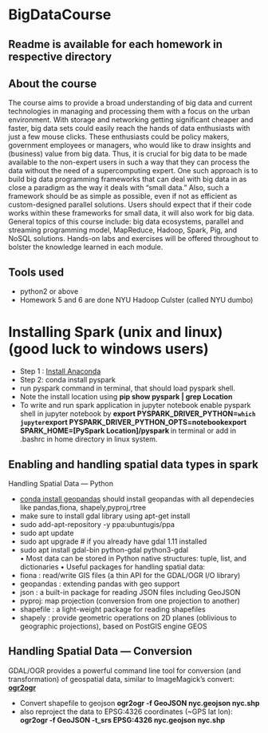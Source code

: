 # BigDataCourse
## Readme is available for each homework in respective directory
## About the course
The course aims to provide a broad understanding of big data and current technologies in managing and processing them with a focus on the urban environment.  With storage and networking getting significant cheaper and faster, big data sets could easily reach the hands of data enthusiasts with just a few mouse clicks. These enthusiasts could be policy makers, government employees or managers, who would like to draw insights and (business) value from big data. Thus, it is crucial for big data to be made available to the non-expert users in such a way that they can process the data without the need of a supercomputing expert. One such approach is to build big data programming frameworks that can deal with big data in as close a paradigm as the way it deals with “small data.” Also, such a framework should be as simple as possible, even if not as efficient as custom-designed parallel solutions. Users should expect that if their code works within these frameworks for small data, it will also work for big data. General topics of this course include: big data ecosystems, parallel and streaming programming model, MapReduce, Hadoop, Spark, Pig, and NoSQL solutions. Hands-on labs and exercises will be offered throughout to bolster the knowledge learned in each module.

## Tools used
- python2 or above
- Homework 5 and 6 are done NYU Hadoop Culster (called NYU dumbo)
# Installing Spark (unix and linux) (good luck to windows users)
- Step 1 : [Install Anaconda](https://www.anaconda.com/distribution/#download-section)
- Step 2: conda install pyspark
- run pyspark command in terminal, that should load pyspark shell.
- Note the install location using <b>pip show pyspark | grep Location</b>
- To write and run spark application in jupyter notebook enable pyspark shell in jupyter notebook
 by <b>export PYSPARK_DRIVER_PYTHON=`which jupyter`export PYSPARK_DRIVER_PYTHON_OPTS=notebookexport SPARK_HOME=[PySpark Location]/pyspark </b> in terminal or add in .bashrc in home directory in linux system.
 
## Enabling and handling  spatial data types in spark
Handling Spatial Data — Python
- [conda install geopandas](http://geopandas.org/install.html) should install geopandas with all dependecies like pandas,fiona,    shapely,pyproj,rtree
- make sure to install gdal library using apt-get install 
- sudo add-apt-repository -y ppa:ubuntugis/ppa
- sudo apt update 
- sudo apt upgrade # if you already have gdal 1.11 installed 
- sudo apt install gdal-bin python-gdal python3-gdal  
• Most data can be stored in Python native structures: tuple, list, and dictionaries
• Useful packages for handling spatial data:
- fiona : read/write GIS files (a thin API for the GDAL/OGR I/O library)
- geopandas : extending pandas with geo support
- json : a built-in package for reading JSON files including GeoJSON
- pyproj: map projection (conversion from one projection to another)
- shapefile : a light-weight package for reading shapefiles
- shapely : provide geometric operations on 2D planes (oblivious to geographic projections), based on PostGIS engine GEOS

## Handling Spatial Data — Conversion
GDAL/OGR provides a powerful command line tool for conversion (and transformation) of geospatial data, similar to ImageMagick’s convert: [<b>ogr2ogr</b>](https://trac.osgeo.org/gdal/wiki/DownloadingGdalBinaries)
- Convert shapefile to geojson <b> ogr2ogr -f GeoJSON nyc.geojson nyc.shp </b>
- also reproject the data to EPSG:4326 coordinates (~GPS lat lon): <b>ogr2ogr -f GeoJSON -t_srs EPSG:4326 nyc.geojson nyc.shp</b>
